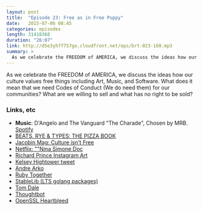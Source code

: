 ```yaml
---
layout: post
title:  "Episode 23: Free as in Free Puppy"
date:   2015-07-06 08:45
categories: episodes
length: 31418368
duration: "26:07"
link: http://d5e3yh7f757go.cloudfront.net/eps/brt-023-160.mp3
summary: >
  As we celebrate the FREEDOM of AMERICA, we discuss the ideas how our culture values free things including Art, Music, and Software. What does it mean that we need Codes of Conduct (We do need them) for our communities? What are we willing to sell and what has no right to be sold?
---
```

As we celebrate the FREEDOM of AMERICA, we discuss the ideas how our culture values free things including Art, Music, and Software. What does it mean that we need Codes of Conduct (We do need them) for our communities? What are we willing to sell and what has no right to be sold? 

<!-- more -->

### Links, etc

* <strong>Music</strong>: D'Angelo and The Vanguard "The Charade", Chosen by MRB. [Spotify](https://open.spotify.com/track/7gQzzsppcAezKh0HFjrG3q)
* [BEATS, RYE & TYPES: THE PIZZA BOOK](http://beatsryetypes.com/pizza)
* [Jacobin Mag: Culture isn't Free](https://www.jacobinmag.com/2015/07/starving-artists-grizzly-bear-poverty-ubi/)
* [Netflix: ""Nina Simone Doc](http://www.netflix.com/title/70308063)
* [Richard Prince Instagram Art](http://www.theverge.com/2015/5/30/8691257/richard-prince-instagram-photos-copyright-law-fair-use)
* [Kelsey Hightower tweet](https://twitter.com/kelseyhightower/status/616781831782830080)
* [Andre Arko](https://twitter.com/indirect)
* [Ruby Together](https://rubytogether.org/)
* [StableLib (LTS golang packages)](https://stablelib.com/)
* [Tom Dale](https://twitter.com/tomdale)
* [Thoughtbot](https://thoughtbot.com/)
* [OpenSSL Heartbleed](http://heartbleed.com/)